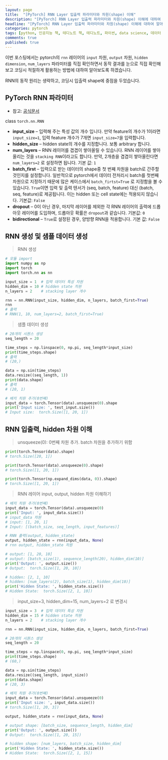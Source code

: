 ```yaml
---
layout: page
title:  "[PyTorch] RNN Layer 입출력 파라미터와 차원(shape) 이해"
description: "[PyTorch] RNN Layer 입출력 파라미터와 차원(shape) 이해에 대하여 알아보도록 하겠습니다."
headline: "[PyTorch] RNN Layer 입출력 파라미터와 차원(shape) 이해에 대하여 알아보도록 하겠습니다."
categories: pytorch
tags: [python, 인공지능 책, 테디노트 책, 테디노트, 파이썬, data science, 데이터 분석, 딥러닝, pytorch, 파이토치, torch, 텐서, rnn, lstm, hidden state, hidden dimension, 순환신경망]
comments: true
published: true
---
```




이번 포스팅에서는 pytorch의 `rnn` 레이어의 `input` 차원, `output` 차원, `hidden dimension`, `num_layers` 파라미터를 직접 확인하면서 동작 결과를 눈으로 직접 확인해 보고 코딩시 적절하게 활용하는 방법에 대하여 알아보도록 하겠습니다.

RNN의 동작 원리는 생략하고, 코딩시 입출력 shape에 중점을 두었습니다. 



## PyTorch RNN 파라미터

- 참고: [공식문서](https://pytorch.org/docs/stable/generated/torch.nn.RNN.html)



class `torch.nn.RNN`

- **input_size** – 입력해 주는 특성 값의 개수 입니다. 만약 feature의 개수가 1이라면 `input_size=1`, 입력 feature 개수가 7개면 `input_size=7`을 입력합니다.
- **hidden_size** – hidden state의 개수를 지정합니다. 보통 arbitrary 합니다.
- **num_layers** – RNN 레이어를 겹겹이 쌓아올릴 수 있습니다. RNN 레이어를 쌓아 올리는 것을 `stacking RNN`이라고도 합니다. 만약, 2개층을 겹겹이 쌓아올린다면 `num_layers=2` 로 설정하면 됩니다. 기본 값: `1`
- **batch_first** – 입력으로 받는 데이터의 shape중 첫 번째 차원을 batch로 간주할 것인지를 설정합니다. 일반적으로 pytorch에서 데이터 전처리시 batch를 첫번째 차원으로 지정하기 때문에 많은 케이스에서 `batch_firtst=True` 로 지정함을 볼 수 있습니다.  `True`이면 입력 및 출력 텐서가 (seq, batch, feature) 대신 (batch, seq, feature)로 제공됩니다. 이는 hidden 또는 cell state에는 적용되지 않습니다. 기본값: `False`
- **dropout** – 0이 아닌 경우, 마지막 레이어를 제외한 각 RNN 레이어의 출력에 드롭아웃 레이어를 도입하며, 드롭아웃 확률은 `dropout`과 같습니다. 기본값: `0`
- **bidirectional** – `True`로 설정된 경우, 양방향 RNN을 적용합니다. 기본 값: `False`



## RNN 생성 및 샘플 데이터 생성

> RNN 생성

```python
# 모듈 import
import numpy as np
import torch
import torch.nn as nn

input_size = 1  # 입력 데이터 특성 차원
hidden_dim = 10 # hidden state 차원
n_layers = 2    # stacking layer 개수

rnn = nn.RNN(input_size, hidden_dim, n_layers, batch_first=True)
rnn
# 출력
# RNN(1, 10, num_layers=2, batch_first=True)
```



> 샘플 데이터 생성

```python
# 20개의 시퀀스 생성
seq_length = 20

time_steps = np.linspace(0, np.pi, seq_length*input_size)
print(time_steps.shape)
# 출력
# (20,)

data = np.sin(time_steps)
data.resize((seq_length, 1))
print(data.shape)
# 출력
# (20, 1)

# 배치 차원 추가(0번째)
input_data = torch.Tensor(data).unsqueeze(0).shape
print('Input size: ', test_input.size())
# Input size:  torch.Size([1, 20, 1])
```



## RNN 입출력, hidden 차원 이해

> unsqueeze(0): 0번째 차원 추가. batch 차원을 추가하기 위함

```python
print(torch.Tensor(data).shape)
# torch.Size([20, 1])

print(torch.Tensor(data).unsqueeze(0).shape)
# torch.Size([1, 20, 1])

print(torch.Tensor(np.expand_dims(data, 0)).shape)
# torch.Size([1, 20, 1])
```



> RNN 레이어 input, output, hidden 차원 이해하기

```python
# 배치 차원 추가(0번째)
input_data = torch.Tensor(data).unsqueeze(0) 
print('Input: ', input_data.size())
# input_data 차원
# input: [1, 20, 1]
# Input: [(batch_size, seq_length, input_features)]

# RNN 출력(output, hidden_state)
output, hidden_state = rnn(input_data, None)
# rnn output, hidden_state 차원

# output: [1, 20, 10]
# output: [batch_size(1), sequence_length(20), hidden_dim(10)]
print('Output: ', output.size())
# Output:  torch.Size([1, 20, 10])

# hidden: [2, 1, 10]
# hidden: [num_layers(2), batch_size(1), hidden_dim(10)]
print('Hidden State: ', hidden_state.size())
# Hidden State:  torch.Size([2, 1, 10])
```



> input_size=3, hidden_dim=15, num_layers=2 로 변경시

```python
input_size = 3  # 입력 데이터 특성 차원
hidden_dim = 15 # hidden state 차원
n_layers = 2    # stacking layer 개수

rnn = nn.RNN(input_size, hidden_dim, n_layers, batch_first=True)

# 20개의 시퀀스 생성
seq_length = 20

time_steps = np.linspace(0, np.pi, seq_length*input_size)
print(time_steps.shape)
# (60,)

data = np.sin(time_steps)
data.resize((seq_length, input_size))
print(data.shape)
# (20, 3)

# 배치 차원 추가(0번째)
input_data = torch.Tensor(data).unsqueeze(0)
print('Input size: ', input_data.size())
# torch.Size([1, 20, 3])

output, hidden_state = rnn(input_data, None)

# output shape: [batch_size, sequence_length, hidden_dim]
print('Output: ', output.size())
# Output:  torch.Size([1, 20, 15])

# hidden shape: [num_layers, batch_size, hidden_dim]
print('Hidden State: ', hidden_state.size())
# Hidden State:  torch.Size([2, 1, 15])
```


